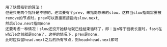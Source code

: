     用了快慢指针的算法！
    但是只用两个指针是不够的，还需要有个prev，来指向原来的slow，这样当slow指向需要被remove的节点时，prev可以直接直接指向slow.next,
    然后slow.next指向none
    还要考虑一种情况：slow还没开始移动就已经结束循环了，即：当n等于链表长度时，fast在while之前就是none了，这样的情况下，prev是none，
    此时应保留head.next之后的所有节点，则head=head.next即可

